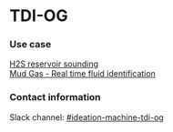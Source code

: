 # TDI-OG

### Use case
[H2S reservoir sounding](../use-cases/h2s_reservoir_sounding.md)  
[Mud Gas - Real time fluid identification](../use-cases/mud_gas-real_time_fluid_identification.md)

### Contact information

Slack channel: [#ideation-machine-tdi-og](https://equinor.slack.com/archives/C04DJVBHG2C)

<SlackNote/>